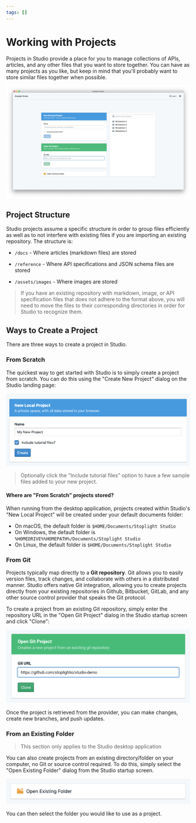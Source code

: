 ```yaml
---
tags: []
---
```


# Working with Projects

Projects in Studio provide a place for you to manage collections of APIs, articles, and any other files that you want to store together. You can have as many projects as you like, but keep in mind that you'll probably want to store similar files together when possible.

![Studio New Project Screen](../../assets/images/studio-project-screen.png)

## Project Structure

Studio projects assume a specific structure in order to group files efficiently as well as to not interfere with existing files if you are importing an existing repository. The structure is:

- `/docs` - Where articles (markdown files) are stored

- `/reference` - Where API specifications and JSON schema files are stored

- `/assets/images` - Where images are stored

> If you have an existing repository with markdown, image, or API specification files that does not adhere to the format above, you will need to move the files to their corresponding directories in order for Studio to recognize them.

## Ways to Create a Project

There are three ways to create a project in Studio.

### From Scratch

The quickest way to get started with Studio is to simply create a project from scratch. You can do this using the "Create New Project" dialog on the Studio landing page:

![Start from an existing Git repo](../../assets/images/studio-new-scratch-project.png)

> Optionally click the "Include tutorial files" option to have a few sample files added to your new project.

#### Where are "From Scratch" projects stored?

When running from the desktop application, projects created within Studio's "New Local Project" will be created under your default documents folder:

- On macOS, the default folder is `$HOME/Documents/Stoplight Studio`
- On Windows, the default folder is `%HOMEDRIVE%%HOMEPATH%/Documents/Stoplight Studio`
- On Linux, the default folder is `$HOME/Documents/Stoplight Studio`

### From Git

Projects typically map directly to a __Git repository__. Git allows you to easily version files, track changes, and collaborate with others in a distributed manner. Studio offers native Git integration, allowing you to create projects directly from your existing repositories in Github, Bitbucket, GitLab, and any other source control provider that speaks the Git protocol.

To create a project from an existing Git repository, simply enter the repository URL in the "Open Git Project" dialog in the Studio startup screen and click "Clone":

![Start from an existing Git repo](../../assets/images/studio-open-git-project-pre-filled.png)

Once the project is retrieved from the provider, you can make changes, create new branches, and push updates.

### From an Existing Folder

> This section only applies to the Studio desktop application

You can also create projects from an existing directory/folder on your computer, no Git or source control required. To do this, simply select the "Open Existing Folder" dialog from the Studio startup screen.

![Start from an existing Git repo](../../assets/images/studio-project-existing-folder.png)

You can then select the folder you would like to use as a project.
